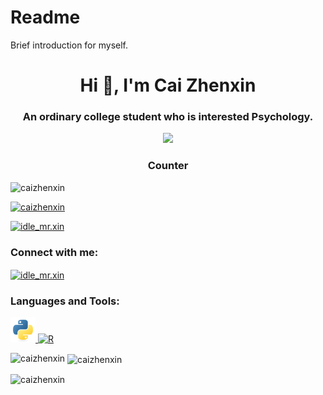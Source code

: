 # Readme
Brief introduction for myself.
<h1 align="center">Hi 👋, I'm Cai Zhenxin</h1>
<h3 align="center">An ordinary college student who is interested Psychology.</h3>
<p align="center"> <img src="https://counter.seku.su/cmoe?name=czx&theme=r18" /><br>
<h3 align="center">Counter</h1>
<p align="left"> <img src="https://komarev.com/ghpvc/?username=caizhenxin&label=Profile%20views&color=0e75b6&style=flat" alt="caizhenxin" /> </p>

<p align="left"> <a href="https://github.com/ryo-ma/github-profile-trophy"><img src="https://github-profile-trophy.vercel.app/?username=caizhenxin" alt="caizhenxin" /></a> </p>

<p align="left"> <a href="https://twitter.com/idle_mr.xin" target="blank"><img src="https://img.shields.io/twitter/follow/idle_mr.xin?logo=twitter&style=for-the-badge" alt="idle_mr.xin" /></a> </p>

<h3 align="left">Connect with me:</h3>
<p align="left">
<a href="https://twitter.com/idle_mr.xin" target="blank"><img align="center" src="https://raw.githubusercontent.com/rahuldkjain/github-profile-readme-generator/master/src/images/icons/Social/twitter.svg" alt="idle_mr.xin" height="30" width="40" /></a>
</p>

<h3 align="left">Languages and Tools:</h3>
<p align="left"> <a href="https://www.python.org" target="_blank" rel="noreferrer"> <img src="https://raw.githubusercontent.com/devicons/devicon/master/icons/python/python-original.svg" alt="python" width="40" height="40"/><a href="https://cloud.r-project.org/" target="_blank" rel="noreferrer"> <img src="https://cloud.r-project.org/Rlogo.svg" alt="R" width="40" height="40"/> </a> </p>

<p><img align="left" src="https://github-readme-stats.vercel.app/api/top-langs?username=caizhenxin&show_icons=true&locale=en&layout=compact" alt="caizhenxin" /></p>

<p>&nbsp;<img align="center" src="https://github-readme-stats.vercel.app/api?username=caizhenxin&show_icons=true&locale=en" alt="caizhenxin" /></p>

<p><img align="center" src="https://github-readme-streak-stats.herokuapp.com/?user=caizhenxin&" alt="caizhenxin" /></p>
